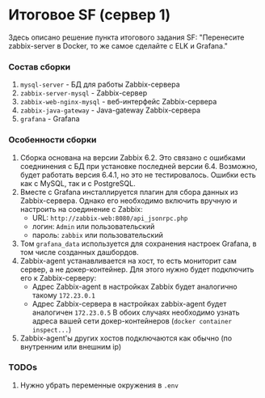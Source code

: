 # Итоговое SF (сервер 1)

Здесь описано решение пункта итогового задания SF:
"Перенесите zabbix-server в Docker, то же самое сделайте с ELK и Grafana."

### Состав сборки

1. `mysql-server` - БД для работы Zabbix-сервера
2. `zabbix-server-mysql` - Zabbix-сервер
3. `zabbix-web-nginx-mysql` - веб-интерфейс Zabbix-сервера
4. `zabbix-java-gateway` - Java-gateway Zabbix-сервера
5. `grafana` - Grafana

### Особенности сборки

1. Сборка основана на версии Zabbix 6.2. Это связано с ошибками соеднинения с БД при установке последней версии 6.4.
   Возможно, будет работать версия 6.4.1, но это не тестировалось. Ошибки есть как с MySQL, так и с PostgreSQL.
2. Вместе с Grafana инсталлируется плагин для сбора данных из Zabbix-сервера. Однако его необходимо
   включить вручную и настроить на соединение с Zabbix:
   - URL: `http://zabbix-web:8080/api_jsonrpc.php`
   - логин: `Admin` или пользовательский
   - пароль: `zabbix` или пользовательский
3. Том `grafana_data` используется для сохранения настроек Grafana, в том числе созданных дашбордов.
4. Zabbix-agent устанавливается на хост, то есть мониторит сам сервер, а не докер-контейнер.
   Для этого нужно будет подключить его к Zabbix-серверу:
   - Адрес Zabbix-agent в настройках Zabbix будет аналогично такому `172.23.0.1`
   - Адрес Zabbix-сервера в настройках zabbix-agent будет аналогичен `172.23.0.5`
   В обоих случаях необходимо узнать адреса вашей сети докер-контейнеров (`docker container inspect...`)
5. Zabbix-agent'ы других хостов подключаются как обычно (по внутренним или внешним ip)

### TODOs

1. Нужно убрать переменные окружения в `.env`